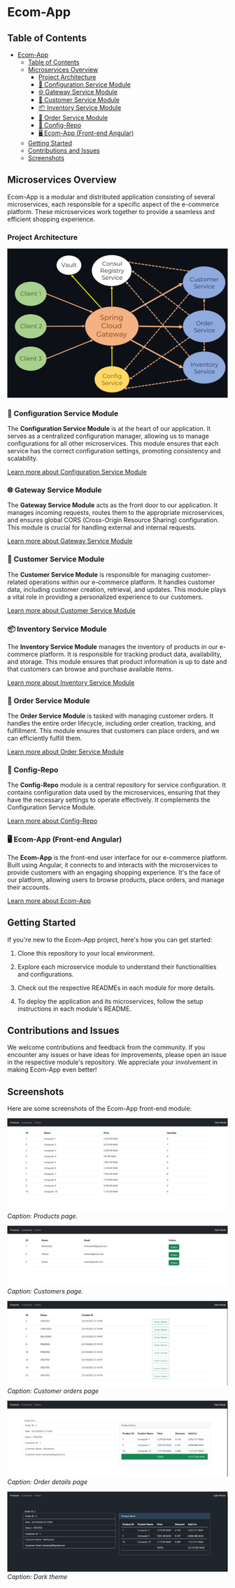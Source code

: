 # Ecom-App

## Table of Contents


- [Ecom-App](#ecom-app)
  - [Table of Contents](#table-of-contents)
  - [Microservices Overview](#microservices-overview)
    - [Project Architecture](#project-architecture)
    - [🔌 Configuration Service Module](#-configuration-service-module)
    - [🌐 Gateway Service Module](#-gateway-service-module)
    - [👥 Customer Service Module](#-customer-service-module)
    - [📦 Inventory Service Module](#-inventory-service-module)
    - [🛒 Order Service Module](#-order-service-module)
    - [📁 Config-Repo](#-config-repo)
    - [🖥️ Ecom-App (Front-end Angular)](#️-ecom-app-front-end-angular)
  - [Getting Started](#getting-started)
  - [Contributions and Issues](#contributions-and-issues)
  - [Screenshots](#screenshots)

## Microservices Overview

Ecom-App is a modular and distributed application consisting of several microservices, each responsible for a specific aspect of the e-commerce platform. These microservices work together to provide a seamless and efficient shopping experience.

### Project Architecture
![Architecture](assets/architecture.png)

### 🔌 Configuration Service Module

The **Configuration Service Module** is at the heart of our application. It serves as a centralized configuration manager, allowing us to manage configurations for all other microservices. This module ensures that each service has the correct configuration settings, promoting consistency and scalability.

[Learn more about Configuration Service Module](https://github.com/Slimani-CE/ecom-app-config-service)

### 🌐 Gateway Service Module

The **Gateway Service Module** acts as the front door to our application. It manages incoming requests, routes them to the appropriate microservices, and ensures global CORS (Cross-Origin Resource Sharing) configuration. This module is crucial for handling external and internal requests.

[Learn more about Gateway Service Module](https://github.com/Slimani-CE/ecom-app-gateway-service)

### 👥 Customer Service Module

The **Customer Service Module** is responsible for managing customer-related operations within our e-commerce platform. It handles customer data, including customer creation, retrieval, and updates. This module plays a vital role in providing a personalized experience to our customers.

[Learn more about Customer Service Module](https://github.com/Slimani-CE/ecom-app-customer-service)

### 📦 Inventory Service Module

The **Inventory Service Module** manages the inventory of products in our e-commerce platform. It is responsible for tracking product data, availability, and storage. This module ensures that product information is up to date and that customers can browse and purchase available items.

[Learn more about Inventory Service Module](https://github.com/Slimani-CE/ecom-app-inventory-service)

### 🛒 Order Service Module

The **Order Service Module** is tasked with managing customer orders. It handles the entire order lifecycle, including order creation, tracking, and fulfillment. This module ensures that customers can place orders, and we can efficiently fulfill them.

[Learn more about Order Service Module](https://github.com/Slimani-CE/ecom-app-order-service)

### 📁 Config-Repo

The **Config-Repo** module is a central repository for service configuration. It contains configuration data used by the microservices, ensuring that they have the necessary settings to operate effectively. It complements the Configuration Service Module.

[Learn more about Config-Repo](https://github.com/Slimani-CE/ecom-app-config-repo)

### 🖥️ Ecom-App (Front-end Angular)

The **Ecom-App** is the front-end user interface for our e-commerce platform. Built using Angular, it connects to and interacts with the microservices to provide customers with an engaging shopping experience. It's the face of our platform, allowing users to browse products, place orders, and manage their accounts.

[Learn more about Ecom-App](https://github.com/Slimani-CE/ecom-app-front-end)

## Getting Started

If you're new to the Ecom-App project, here's how you can get started:

1. Clone this repository to your local environment.

2. Explore each microservice module to understand their functionalities and configurations.

3. Check out the respective READMEs in each module for more details.

4. To deploy the application and its microservices, follow the setup instructions in each module's README.

## Contributions and Issues

We welcome contributions and feedback from the community. If you encounter any issues or have ideas for improvements, please open an issue in the respective module's repository. We appreciate your involvement in making Ecom-App even better!

## Screenshots

Here are some screenshots of the Ecom-App front-end module:

![Ecom-App Screenshot 1](/assets/screenshot1.png)
*Caption: Products page.*

![Ecom-App Screenshot 2](/assets/screenshot2.png)
*Caption: Customers page.*

![Ecom-App Screenshot 3](/assets/screenshot3.png)
*Caption: Customer orders page*

![Ecom-App Screenshot 4](/assets/screenshot4.png)
*Caption: Order details page*

![Ecom-App Screenshot 5](/assets/screenshot5.png)
*Caption: Dark theme*


